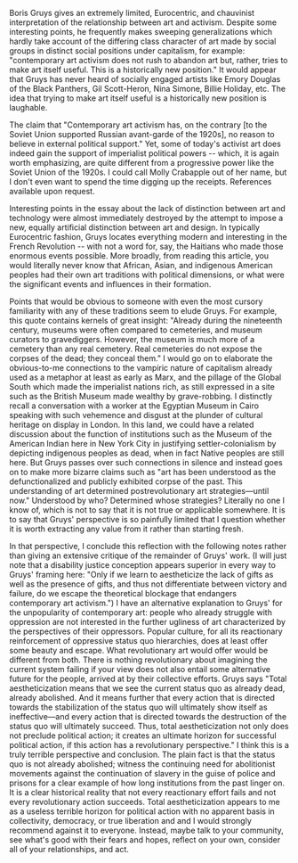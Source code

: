 Boris Gruys gives an extremely limited, Eurocentric, and chauvinist interpretation of the relationship between art and activism.
Despite some interesting points, he frequently makes sweeping generalizations which hardly take account of the differing class character of art made by social groups in distinct social positions under capitalism, for example: "contemporary art activism does not rush to abandon art but, rather, tries to make art itself useful. This is a historically new position."
It would appear that Gruys has never heard of socially engaged artists like Emory Douglas of the Black Panthers, Gil Scott-Heron, Nina Simone, Billie Holiday, etc.
The idea that trying to make art itself useful is a historically new position is laughable.

The claim that "Contemporary art activism has, on the contrary [to the Soviet Union supported Russian avant-garde of the 1920s], no reason to believe in external political support."
Yet, some of today's activist art does indeed gain the support of imperialist political powers -- which, it is again worth emphasizing, are quite different from a progressive power like the Soviet Union of the 1920s.
I could call Molly Crabapple out of her name, but I don't even want to spend the time digging up the receipts.
References available upon request.

Interesting points in the essay about the lack of distinction between art and technology were almost immediately destroyed by the attempt to impose a new, equally artificial distinction between art and design.
In typically Eurocentric fashion, Gruys locates everything modern and interesting in the French Revolution -- with not a word for, say, the Haitians who made those enormous events possible.
More broadly, from reading this article, you would literally never know that African, Asian, and indigenous American peoples had their own art traditions with political dimensions, or what were the significant events and influences in their formation.

Points that would be obvious to someone with even the most cursory familiarity with any of these traditions seem to elude Gruys.
For example, this quote contains kernels of great insight: "Already during the nineteenth century, museums were often compared to cemeteries, and museum curators to gravediggers. However, the museum is much more of a cemetery than any real cemetery. Real cemeteries do not expose the corpses of the dead; they conceal them."
I would go on to elaborate the obvious-to-me connections to the vampiric nature of capitalism already used as a metaphor at least as early as Marx, and the pillage of the Global South which made the imperialist nations rich, as still expressed in a site such as the British Museum made wealthy by grave-robbing.
I distinctly recall a conversation with a worker at the Egyptian Museum in Cairo speaking with such vehemence and disgust at the plunder of cultural heritage on display in London.
In this land, we could have a related discussion about the function of institutions such as the Museum of the American Indian here in New York City in justifying settler-colonialism by depicting indigenous peoples as dead, when in fact Native peoples are still here.
But Gruys passes over such connections in silence and instead goes on to make more bizarre claims such as "art has been understood as the defunctionalized and publicly exhibited corpse of the past. This understanding of art determined postrevolutionary art strategies—until now."
Understood by who?
Determined whose strategies?
Literally no one I know of, which is not to say that it is not true or applicable somewhere.
It is to say that Gruys' perspective is so painfully limited that I question whether it is worth extracting any value from it rather than starting fresh.

In that perspective, I conclude this reflection with the following notes rather than giving an extensive critique of the remainder of Gruys' work.
(I will just note that a disability justice conception appears superior in every way to Gruys' framing here: "Only if we learn to aestheticize the lack of gifts as well as the presence of gifts, and thus not differentiate between victory and failure, do we escape the theoretical blockage that endangers contemporary art activism.")
I have an alternative explanation to Gruys' for the unpopularity of contemporary art: people who already struggle with oppression are not interested in the further ugliness of art characterized by the perspectives of their oppressors.
Popular culture, for all its reactionary reinforcement of oppressive status quo hierarchies, does at least offer some beauty and escape.
What revolutionary art would offer would be different from both.
There is nothing revolutionary about imagining the current system failing if your view does not also entail some alternative future for the people, arrived at by their collective efforts.
Gruys says "Total aestheticization means that we see the current status quo as already dead, already abolished. And it means further that every action that is directed towards the stabilization of the status quo will ultimately show itself as ineffective—and every action that is directed towards the destruction of the status quo will ultimately succeed. Thus, total aestheticization not only does not preclude political action; it creates an ultimate horizon for successful political action, if this action has a revolutionary perspective."
I think this is a truly terrible perspective and conclusion.
The plain fact is that the status quo is not already abolished; witness the continuing need for abolitionist movements against the continuation of slavery in the guise of police and prisons for a clear example of how long institutions from the past linger on.
It is a clear historical reality that not every reactionary effort fails and not every revolutionary action succeeds.
Total aestheticization appears to me as a useless terrible horizon for political action with no apparent basis in collectivity, democracy, or true liberation and and I would strongly recommend against it to everyone.
Instead, maybe talk to your community, see what's good with their fears and hopes, reflect on your own, consider all of your relationships, and act.
